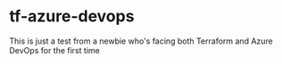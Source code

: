# tf-azure-devops

This is just a test from a newbie who's facing both Terraform and Azure DevOps for the first time
